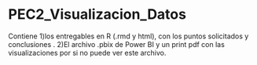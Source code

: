 # PEC2_Visualizacion_Datos
Contiene 1)los entregables en R (.rmd y html), con los puntos solicitados y conclusiones . 2)El archivo .pbix de Power BI y un print pdf con las visualizaciones por si no puede ver este archivo.
